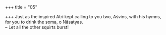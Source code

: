 +++
title = "05"

+++
Just as the inspired Atri kept calling to you two, Aśvins, with his hymns, for you to drink the soma, o Nāsatyas.  
– Let all the other squirts burst!  